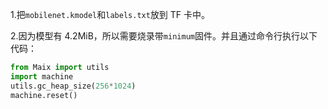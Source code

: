 1.把`mobilenet.kmodel`和`labels.txt`放到 TF 卡中。

2.因为模型有 4.2MiB，所以需要烧录带`minimum`固件。并且通过命令行执行以下代码：

```python
from Maix import utils
import machine
utils.gc_heap_size(256*1024)
machine.reset()
```
